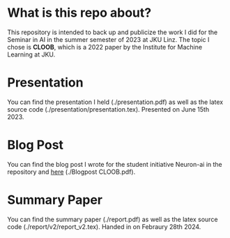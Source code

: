 # What is this repo about?
This repository is intended to back up and publicize the work I did for the Seminar in AI in the summer semester of 2023 at JKU Linz. The topic I chose is **CLOOB**, which is a 2022 paper by the Institute for Machine Learning at JKU.

# Presentation
You can find the presentation I held (./presentation.pdf) as well as the latex source code (./presentation/presentation.tex). Presented on June 15th 2023.

# Blog Post
You can find the blog post I wrote for the student initiative Neuron-ai in the repository and [here](https://neuron-ai.at/cloob-modern-hopfield-networks-with-infoloob-outperform-clip/) (./Blogpost CLOOB.pdf).

# Summary Paper
You can find the summary paper (./report.pdf) as well as the latex source code (./report/v2/report_v2.tex). Handed in on Febraury 28th 2024.